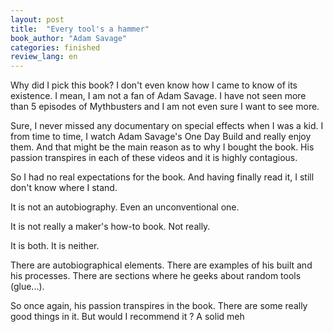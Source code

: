 ```yaml
---
layout: post
title:  "Every tool's a hammer"
book_author: "Adam Savage"
categories: finished
review_lang: en
---
```


Why did I pick this book? I don't even know how I came to know of its existence. I mean, I am not a fan of Adam Savage. I have not seen more than 5 episodes of Mythbusters and I am not even sure I want to see more.

Sure, I never missed any documentary on special effects when I was a kid. I from time to time, I watch Adam Savage's One Day Build and really enjoy them. And that might be the main reason as to why I bought the book. His passion transpires in each of these videos and it is highly contagious.

So I had no real expectations for the book. And having finally read it, I still don't know where I stand.

It is not an autobiography. Even an unconventional one.

It is not really a maker's how-to book. Not really.

It is both. It is neither.

There are autobiographical elements. There are examples of his built and his processes. There are sections where he geeks about random tools (glue...).

So once again, his passion transpires in the book. There are some really good things in it. But would I recommend it ? A solid meh